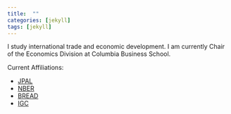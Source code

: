 ```yaml
---
title:  ""
categories: [jekyll]
tags: [jekyll]
---
```

I study international trade and economic development. I am currently Chair of the Economics Division at Columbia Business School.

Current Affiliations:
- [JPAL](https://www.povertyactionlab.org/)
- [NBER](https://nber.org/)
- [BREAD](http://ibread.org/bread/)
- [IGC](https://www.theigc.org/)
